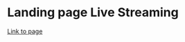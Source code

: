 # Landing page Live Streaming

[Link to page](https://dmitrykolotilshikov.github.io/langing_live_streaming/)
